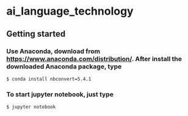 # ai_language_technology
## Getting started

### Use Anaconda, download from https://www.anaconda.com/distribution/. After install the downloaded Anaconda package, type

```
$ conda install nbconvert=5.4.1
``` 
### To start jupyter notebook, just type
```
$ jupyter notebook
```
